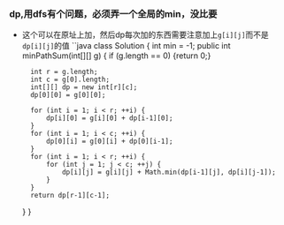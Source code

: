 ### dp,用dfs有个问题，必须弄一个全局的min，没比要
* 这个可以在原址上加，然后dp每次加的东西需要注意加上`g[i][j]`而不是`dp[i][j]`的值
``java
class Solution {
    int min = -1;
    public int minPathSum(int[][] g) {
        if (g.length == 0) {return 0;}
        
        int r = g.length;
        int c = g[0].length;
        int[][] dp = new int[r][c];
        dp[0][0] = g[0][0];
        
        for (int i = 1; i < r; ++i) {
            dp[i][0] = g[i][0] + dp[i-1][0];
        }
        for (int i = 1; i < c; ++i) {
            dp[0][i] = g[0][i] + dp[0][i-1];
        }
        for (int i = 1; i < r; ++i) {
            for (int j = 1; j < c; ++j) {
                dp[i][j] = g[i][j] + Math.min(dp[i-1][j], dp[i][j-1]);
            }
        }
        return dp[r-1][c-1];
    }
}
```
